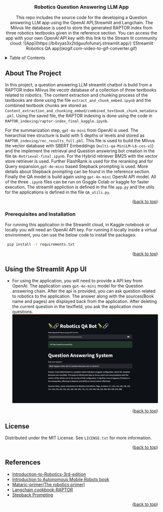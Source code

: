 <!-- Improved compatibility of back to top link: See: https://github.com/othneildrew/Best-README-Template/pull/73 -->
<a name="readme-top"></a>
<!--
*** Thanks for checking out the Best-README-Template. If you have a suggestion
*** that would make this better, please fork the repo and create a pull request
*** or simply open an issue with the tag "enhancement".
*** Don't forget to give the project a star!
*** Thanks again! Now go create something AMAZING! :D
-->



<!-- PROJECT SHIELDS -->
<!--
*** I'm using markdown "reference style" links for readability.
*** Reference links are enclosed in brackets [ ] instead of parentheses ( ).
*** See the bottom of this document for the declaration of the reference variables
*** for contributors-url, forks-url, etc. This is an optional, concise syntax you may use.
*** https://www.markdownguide.org/basic-syntax/#reference-style-links
-->
<!--[![Contributors][contributors-shield]][contributors-url]
[![Forks][forks-shield]][forks-url]
[![Stargazers][stars-shield]][stars-url]
[![Issues][issues-shield]][issues-url]
[![MIT License][license-shield]][license-url]
[![LinkedIn][linkedin-shield]][linkedin-url]-->



<!-- PROJECT LOGO -->
<br />
<div align="center">
  

<h3 align="center">Robotics Question Answering LLM App</h3>

  <p align="center">
    This repo includes the source code for the developing a Question answering LLM app using the  OpenAI API,Streamlit and Langchain. The Milvus lite database is used to store the generated RAPTOR index from three robotics textbooks given in the reference section. You can access the app with your own OpenAI API key with this  link to the Stream lit community cloud:
    ![App](https://b4vyas3x2tdguufofunsrj.streamlit.app/)
    ![Streamlit Robotics QA app](ezgif.com-video-to-gif-converter.gif)

  </p>
</div>



<!-- TABLE OF CONTENTS -->
<details>
  <summary>Table of Contents</summary>
  <ol>
    <li>
      <a href="#about-the-project">About The Project</a>
    </li>
    <li>
      <a href="#prerequisites and installation">Prerequisites and Installation</a>
    </li>
    <li><a href="#Using the Streamlit App UI"></a></
    <li><a href="#license">License</a></li>
    <li><a href="References">References</a></li>
  </ol>
</details>



<!-- ABOUT THE PROJECT -->
## About The Project

In this project, a question answering LLM streamlit chatbot is build from a RAPTOR index Milvus lite vecotr database of a collection of three textbooks related to robotics. The content extraction and chunking process of the textbooks are done using the file `extract_and_chunk_embed.ipynb` and the combined textbook chunks are stored as `Content_extraction_and_chunking_embed/combined_textbook_chunk_metadata.pkl`. Using the saved file, the RAPTOR indexing is done using the code in  `RAPTOR_indexing/raptor-index_final_kaggle.ipynb`.

For the summarization step, `gpt-4o-mini` from OpenAI is used. The hierarchial tree structure is build with 5 depths or levels  and stored as `RAPTOR_indexing/rec_results_full.pkl`. This file is used to build the Milvus lite vector database with SBERT Embeddings (`multi-qa-MiniLM-L6-cos-v1`) and the implement the retrieval and Question answering bot creation in the file `QA-Retrieval-final.ipynb`. For the Hybrid retriever BM25 with the vector store retriever is used. Further FlashRank is used for the reranking and for Query expansion,`gpt-4o-mini` based Stepback prompting is used. More details about Stepback prompting can be found in the reference section. Finally the QA model is build again using `gpt-4o-mini` OpenAI API model. All of the three `.ipynb` files can be run on Goggle Colab or kaggle for faster execution. The streamlit appliction is defined in the file `app.py` and the utils for the applications is defined in the file `QA_utils.py`.

<p align="right">(<a href="#readme-top">back to top</a>)</p>




<!-- GETTING STARTED -->
### Prerequisites and Installation

 For running this application in the Streamlit cloud, in Kaggle notebook or locally you will need an OpenAI API key. For running it locally inside a virtual environment, you can use the below code to install the packages:
 
  ```sh
   pip install -r requirements.txt
  ```


<p align="right">(<a href="#readme-top">back to top</a>)</p>

## Using the Streamlit App UI
* For using the application, you will need to provide a API key from OpenAI. The application uses `gpt-4o-mini` model for the Question answering chain. After the api is provided, you can ask question related to robotics to the application. The answer along with the sources(Book name and pages) are displayed back from the application. After deleting the current question in the textfield, you ask the application more questions.
![Robotics QA app](images/QA_bot.png)

<p align="right">(<a href="#readme-top">back to top</a>)</p>

<!-- LICENSE -->
## License

Distributed under the MIT License. See `LICENSE.txt` for more information.

<p align="right">(<a href="#readme-top">back to top</a>)</p>




<!-- ACKNOWLEDGMENTS -->
## References

* [Introduction-to-Robotics-3rd-edition](https://www.changjiangcai.com/files/text-books/Introduction-to-Robotics-3rd-edition.pdf)
* [Introduction to Autonomous Mobile Robots book](https://www.ucg.ac.me/skladiste/blog_13268/objava_56689/fajlovi/Introduction%20to%20Autonomous%20Mobile%20Robots%20book.pdf)
* [Mataric-primer(The robotics primer)](https://pages.ucsd.edu/~ehutchins/cogs8/mataric-primer.pdf)
* [Langchain cookbook-RAPTOR](https://github.com/langchain-ai/langchain/blob/master/cookbook/RAPTOR.ipynb)
* [Stepback Prompting](https://arxiv.org/abs/2310.06117)

<p align="right">(<a href="#readme-top">back to top</a>)</p>



<!-- MARKDOWN LINKS & IMAGES -->
<!-- https://www.markdownguide.org/basic-syntax/#reference-style-links -->

[license-shield]: https://img.shields.io/github/license/DOOMNOVA/A_p_test.svg?style=for-the-badge
[license-url]: https://github.com/DOOMNOVA/A_p_test/blob/master/LICENSE.txt


